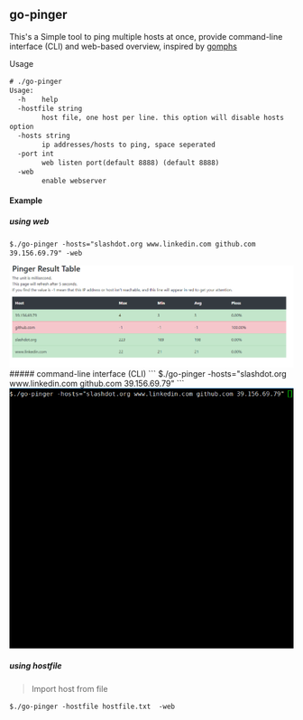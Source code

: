 ## go-pinger

This's a Simple tool to ping multiple hosts at once, provide command-line interface (CLI) and web-based overview, inspired by [gomphs](https://github.com/42wim/gomphs)

Usage 

```
# ./go-pinger
Usage: 
  -h	help
  -hostfile string
    	host file, one host per line. this option will disable hosts option
  -hosts string
    	ip addresses/hosts to ping, space seperated
  -port int
    	web listen port(default 8888) (default 8888)
  -web
    	enable webserver
```
#### Example
##### using web
```
$./go-pinger -hosts="slashdot.org www.linkedin.com github.com 39.156.69.79" -web
```
<img src="https://github.com/xiaoxuanzi/box/blob/master/go-pinger-web.png" />
##### command-line interface (CLI) 
```
$./go-pinger -hosts="slashdot.org www.linkedin.com github.com 39.156.69.79"
```
<img src="https://github.com/xiaoxuanzi/box/blob/master/go-pinger-example-1.gif"/>

##### using hostfile
> Import host from file

```
$./go-pinger -hostfile hostfile.txt  -web
```
